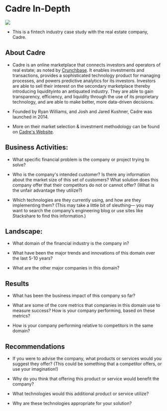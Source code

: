 # Cadre In-Depth
![](https://cdn.cadre.com/assets/img/public/cadre-logo-black-600x600.png)


* This is a fintech industry case study with the real estate company, Cadre. 

## About Cadre

* Cadre is an online marketplace that connects investors and operators of real estate; as noted by [Crunchbase][1]. It enables investments and transactions, provides a sophisticated technology product for managing processes, and powers predictive analytics for its investors. Investors are able to sell their interest on the secondary marketplace thereby introducing liquidityinto an antiquated industry. They are able to gain transparency, efficiency, and liquidity through the use of its proprietary technology, and are able to make better, more data-driven decisions.   
* Founded by Ryan Williams, and Josh and Jared Kushner, Cadre was launched in 2014.   

* More on their market selection & investment methodology can be found on [Cadre's Website][2].

[1]: https://www.crunchbase.com/organization/cadre-2
[2]: https://cadre.com/insights/challenge-of-market-selection-cadre-approach


## Business Activities:

* What specific financial problem is the company or project trying to solve?

* Who is the company's intended customer?  Is there any information about the market size of this set of customers?
What solution does this company offer that their competitors do not or cannot offer? (What is the unfair advantage they utilize?)

* Which technologies are they currently using, and how are they implementing them? (This may take a little bit of sleuthing–– you may want to search the company’s engineering blog or use sites like Stackshare to find this information.)


## Landscape:

* What domain of the financial industry is the company in?

* What have been the major trends and innovations of this domain over the last 5-10 years?

* What are the other major companies in this domain?

## Results

* What has been the business impact of this company so far?

* What are some of the core metrics that companies in this domain use to measure success? How is your company performing, based on these metrics?

* How is your company performing relative to competitors in the same domain?


## Recommendations

* If you were to advise the company, what products or services would you suggest they offer? (This could be something that a competitor offers, or use your imagination!)

* Why do you think that offering this product or service would benefit the company?

* What technologies would this additional product or service utilize?

* Why are these technologies appropriate for your solution?


